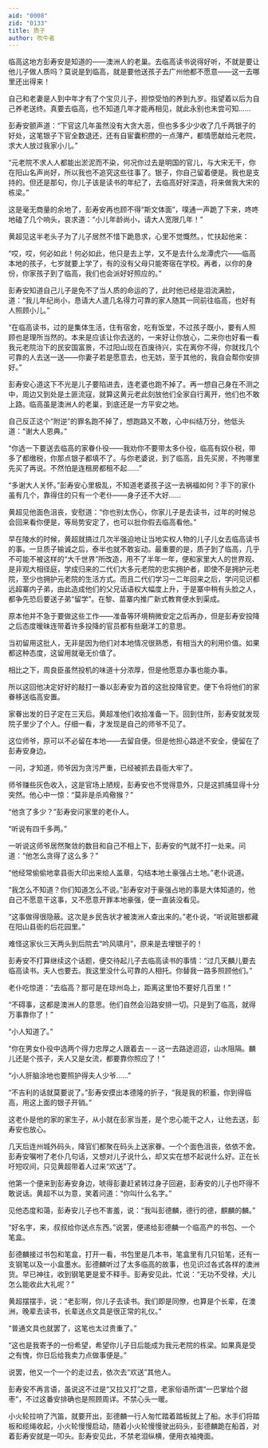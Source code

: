 ```yaml
---
aid: "0008"
zid: "0133"
title: 质子
author: 吹牛者
---
```


临高这地方彭寿安是知道的――澳洲人的老巢。去临高读书说得好听，不就是要让他儿子做人质吗？莫说是到临高，就是要他送孩子去广州他都不愿意――这一去哪里还出得来！

自己和老妻是人到中年才有了个宝贝儿子，担惊受怕的养到九岁。指望着以后为自己养老送终。真要去临高，也不知道几年才能再相见，就此永别也未尝可知……

彭寿安颤声道：“下官这几年虽然没有大贪大恶，但也多多少少收了几千两银子的好处，这笔银子下官全数退还，还有自宦囊积攒的一点薄产，都情愿献给元老院，求大人放过我家小儿。”

“元老院不求人人都能出淤泥而不染，何况你过去是明国的官儿，与大宋无干，你在阳山名声尚好，所以我也不追究这些往事了。银子，你自己留着便是。我也是支持的。但还是那句，你儿子该是读书的年纪了，去临高好好深造，将来做我大宋的栋梁。”

这是毫无商量的余地了，彭寿安再也顾不得“斯文体面”，噗通一声跪了下来，咚咚地磕了几个响头，哀求道：“小儿年龄尚小，请大人宽限几年！”

黄超见这半老头子为了儿子居然不惜下跪恳求，心里不觉慨然。，忙扶起他来：

“哎，哎，何必如此！何必如此，他只是去上学，又不是去什么龙潭虎穴――临高本地的孩子，七岁就要上学了，有的没有父母只能寄宿在学校。再者，以你的身份，你家孩子到了临高，我们也会派好好照应的。”

彭寿安知道自己儿子是免不了当人质的命运的了，此时他已经是泪流满脸，道：“我儿年纪尚小，恳请大人遣几名得力可靠的家人随其一同前往临高，也好有人照顾小儿。”

“在临高读书，过的是集体生活，住有宿舍，吃有饭堂，不过孩子既小，要有人照顾也是理所当然的。本来是应该让你去送的，一来好让你放心，二来你也好看一看我元老院治下的民安国富景，不过阳山现在百废待兴，实在离你不得，你就找几个可靠的人去送一送――你妻子若是愿意去，也无妨，至于其他的，我自会帮你安排好。”

彭寿安心道这下不光是儿子要陷进去，连老婆也跑不掉了。再一想自己身在不测之中，周边又到处是土匪流寇，就算这黄元老此刻放他们全家自行离开，他们也不敢上路。临高虽是澳洲人的老巢，到底还是一方平安之地。

自己反正这个“附逆”的罪名跑不掉了，想跑路又不敢，心中纠结万分，他低头道：“谢大人恩典。”

“你选一下要送去临高的家眷仆役――我劝你不要带太多仆役，临高有奴仆税，带多了都缴税，你那点银子都填不了。与你老婆说，到了临高，且先买房，不拘哪里先买了再说。不然怕是连租房都租不起……”

“多谢大人关怀。”彭寿安心里极乱，不知道老婆孩子这一去祸福如何？手下的家仆虽有几个，靠得住的只有一个老仆――身子还不大好……

黄超见他面色沮丧，安慰道：“你也别太伤心，你家儿子是去读书，过年的时候总会回来看你便是，等局势安定了，也可以批你假去临高看他。”

早在陵水的时候，黄超就搞过几次半强迫地让当地实权人物的儿子儿女去临高读书的事。一旦质子输诚之后，泰半也就不敢妄动。最重要的是，质子到了临高，几乎不可能不被这样的“大千世界”所改造，用不了半年一年，便和家里大人的世界观、是非观大相径庭，学成归来的二代们大多元老院的忠实拥护者，即使不是拥护元老院，至少也拥护元老院的生活方式。而且二代们学习一二年回来之后，学问见识都远超寨内子弟，由此造成他们的父兄话语权大幅度上升，于是寨中稍有头脸之人，都争先恐后要送子弟“留学”。在黎、苗寨内推广新式教育便水到渠成。

原本他并不急于要做这些工作――准备等环境稍微安定之后再办，但是彭寿安投降之后态度暧昧连带着许多投降的官员都有些磨洋工的意思。

当初留用这批人，无非是因为他们对本地情况很熟悉，有相当大的利用价值。如果都这种态度，这留用就毫无价值了。

相比之下，周良臣虽然投机的味道十分浓厚，但是他愿意办事也能办事。

所以这回他决定好好的敲打一番以彭寿安为首的这批投降官吏。便下令将他们的家眷移送临高安置。

家眷出发的日子定在三天后。黄超准他们收拾准备一下。回到住所，彭寿安就发现院子里少了个人。仔细一看，才发现是自己的师爷不见了。

这位师爷，原可以不必留在本地――去留自便。但是他担心路途不安全，便留在了彭寿安身边。

一问，才知道，师爷因为贪污严重，已经被抓去县衙大牢了。

师爷赚些灰色收入，这是官场上陋规，彭寿安也不觉得意外，只是这抓捕显得十分突然。他心中一惊：“莫非是杀鸡儆猴？”

“他贪了多少？”彭寿安问家里的老仆人。

“听说有四千多两。”

一听说这师爷居然聚敛的数目和自己不相上下，彭寿安的气就不打一处来。问道：“他怎么贪得了这么多？”

“他经常偷偷地拿县衙大印出来给人盖章，勾结本地土豪强占土地。”老仆说道。

“我怎么不知道？你们知道怎么不说。”彭寿安对于豪强占地的事是大体知道的，他自己不愿意干这事，又不愿意开罪本地豪强，便一直装没看见。

“这事做得很隐蔽。这次是乡民告状才被澳洲人查出来的。”老仆说，“听说赃银都藏在阳山县衙的后花园里。”

难怪这家伙三天两头到后院去“吟风啸月”，原来是去埋银子的！

彭寿安不打算继续这个话题，便交待起儿子去临高读书的事情：“过几天麟儿要去临高读书。夫人也要去。我这里没什么可靠的人相托。你替我一路多照顾他们。”

老仆吃惊道：“去临高？那可是在琼州岛上，距离这里怕不要好几百里！”

“不碍事，这都是澳洲人的意思。他们自然会沿路安排一切。只是到了临高，就得万事靠你了！”

“小人知道了。”

“你在男女仆役中选两个得力忠厚之人跟着去－－这一去路途迢迢，山水阻隔。麟儿还是个孩子，夫人又是女流，都要靠你照应了！”

“小人肝脑涂地也要照护得夫人少爷……”

“不吉利的话就莫要说了。”彭寿安摸出本德隆的折子，“我是我的积蓄，你到得临高，用这上面的银子开销。”

这老仆是他的家的家生子，从小就在彭家当差，是个忠心能干之人，让他去送，彭寿安也放心。

几天后连州城外码头，降官们都聚在码头上送家眷。一个个面色沮丧，依依不舍。彭寿安嘱咐了老仆几句话，又想对儿子说什么，却又实在想不起说什么好。正在长吁短叹间，只见黄超带着人过来“欢送”了。

他第一个便来到彭寿安身边，唬得彭妻赶紧转过身子回避，彭寿安的儿子也吓得不敢说话。黄超不以为意，笑着问道：“你叫什么名字。”

见他态度和蔼，彭寿安儿子也不害羞，说：“我叫彭德麟，德行的德，麒麟的麟。”

“好名字，来，叔叔给你送点东西。”说罢，便递给彭德麟一个临高产的书包、一个笔盒。

彭德麟接过书包和笔盒，打开一看，书包里是几本书，笔盒里有几只铅笔，还有一支钢笔以及一小盒墨水。彭德麟听过了太多临高的故事，也见识过各式各样的澳洲货。早已神往，收到钢笔更是爱不释手。彭寿安见此，忙说：“无功不受禄，犬儿怎么能收此大礼呢？”

黄超摆摆手，说：“老彭啊，你儿子去读书。我们即是同僚，也算是个长辈，在澳洲，晚辈去读书，长辈送点文具是很正常的礼仪。”

“普通文具也就罢了，这笔也太过贵重了。”

“这也是我寄予的一份希望，希望你儿子日后能成为我元老院的栋梁。如果真是受之有愧，你日后给我卖力点做事便是。”

说罢，他又一个一个的走过去，依次去“欢送”其他人。

彭寿安不再言语，虽说这不过是“又拉又打”之意，老家俗语所谓“一巴掌给个甜枣”，不过这番安排确也是照顾周详。不禁心头一暖。

小火轮拉响了汽笛，就要开出，彭德麟一行人匆忙踏着踏板就上了船。水手们将踏板和缆绳收起，小火轮慢慢启动，随着小火轮慢慢驶出码头，彭德麟跪在船首，对着彭寿安就是一叩头。彭寿安见此，不禁老泪纵横，便用衣袖掩面。
